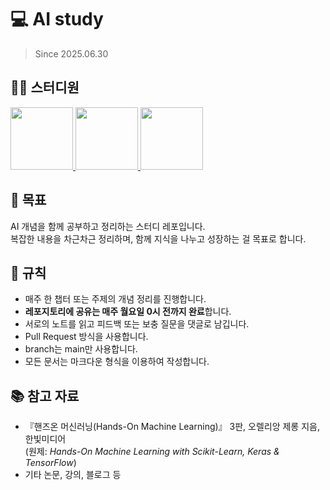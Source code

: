 # 💻 AI study 
> Since 2025.06.30

## 🙋‍♂️ 스터디원

<a href="https://github.com/Eundding">
  <img src="https://avatars.githubusercontent.com/u/104212013?v=4" width="100" />
</a>
<a href="https://github.com/chaeyeon-h">
  <img src="https://avatars.githubusercontent.com/u/102357623?v=4" width="100" />
</a>
<a href="https://github.com/tenaan">
  <img src="https://avatars.githubusercontent.com/u/76553265?v=4" width="100" />
</a>

## 🌱 목표
AI 개념을 함께 공부하고 정리하는 스터디 레포입니다.  
복잡한 내용을 차근차근 정리하며, 함께 지식을 나누고 성장하는 걸 목표로 합니다.

## 📝 규칙
- 매주 한 챕터 또는 주제의 개념 정리를 진행합니다.  
- **레포지토리에 공유는 매주 월요일 0시 전까지 완료**합니다.  
- 서로의 노트를 읽고 피드백 또는 보충 질문을 댓글로 남깁니다.
- Pull Request 방식을 사용합니다.
- branch는 main만 사용합니다.
- 모든 문서는 마크다운 형식을 이용하여 작성합니다.

## 📚 참고 자료  
- 『핸즈온 머신러닝(Hands-On Machine Learning)』 3판, 오렐리앙 제롱 지음, 한빛미디어  
  (원제: *Hands-On Machine Learning with Scikit-Learn, Keras & TensorFlow*)  
- 기타 논문, 강의, 블로그 등


